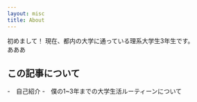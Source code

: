 ```yaml
---
layout: misc
title: About
---
```

初めまして！
現在、都内の大学に通っている理系大学生3年生です。<br>
あああ


## この記事について
-　自己紹介
-　僕の1~3年までの大学生活ルーティーンについて
